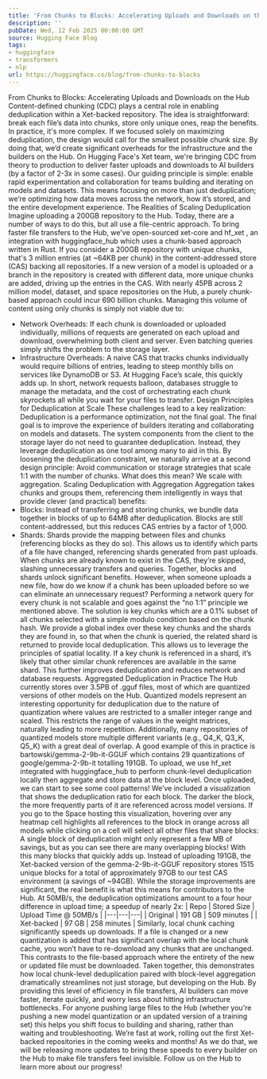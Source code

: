 ```yaml
---
title: 'From Chunks to Blocks: Accelerating Uploads and Downloads on the Hub'
description: ''
pubDate: Wed, 12 Feb 2025 00:00:00 GMT
source: Hugging Face Blog
tags:
- huggingface
- transformers
- nlp
url: https://huggingface.co/blog/from-chunks-to-blocks
---
```


From Chunks to Blocks: Accelerating Uploads and Downloads on the Hub
Content-defined chunking (CDC) plays a central role in enabling deduplication within a Xet-backed repository. The idea is straightforward: break each file’s data into chunks, store only unique ones, reap the benefits.
In practice, it's more complex. If we focused solely on maximizing deduplication, the design would call for the smallest possible chunk size. By doing that, we’d create significant overheads for the infrastructure and the builders on the Hub.
On Hugging Face's Xet team, we're bringing CDC from theory to production to deliver faster uploads and downloads to AI builders (by a factor of 2-3x in some cases). Our guiding principle is simple: enable rapid experimentation and collaboration for teams building and iterating on models and datasets. This means focusing on more than just deduplication; we’re optimizing how data moves across the network, how it’s stored, and the entire development experience.
The Realities of Scaling Deduplication
Imagine uploading a 200GB repository to the Hub. Today, there are a number of ways to do this, but all use a file-centric approach. To bring faster file transfers to the Hub, we've open-sourced xet-core and hf_xet
, an integration with huggingface_hub
which uses a chunk-based approach written in Rust.
If you consider a 200GB repository with unique chunks, that's 3 million entries (at ~64KB per chunk) in the content-addressed store (CAS) backing all repositories. If a new version of a model is uploaded or a branch in the repository is created with different data, more unique chunks are added, driving up the entries in the CAS.
With nearly 45PB across 2 million model, dataset, and space repositories on the Hub, a purely chunk-based approach could incur 690 billion chunks. Managing this volume of content using only chunks is simply not viable due to:
- Network Overheads: If each chunk is downloaded or uploaded individually, millions of requests are generated on each upload and download, overwhelming both client and server. Even batching queries simply shifts the problem to the storage layer.
- Infrastructure Overheads: A naive CAS that tracks chunks individually would require billions of entries, leading to steep monthly bills on services like DynamoDB or S3. At Hugging Face’s scale, this quickly adds up.
In short, network requests balloon, databases struggle to manage the metadata, and the cost of orchestrating each chunk skyrockets all while you wait for your files to transfer.
Design Principles for Deduplication at Scale
These challenges lead to a key realization:
Deduplication is a performance optimization, not the final goal.
The final goal is to improve the experience of builders iterating and collaborating on models and datasets. The system components from the client to the storage layer do not need to guarantee deduplication. Instead, they leverage deduplication as one tool among many to aid in this.
By loosening the deduplication constraint, we naturally arrive at a second design principle:
Avoid communication or storage strategies that scale 1:1 with the number of chunks.
What does this mean? We scale with aggregation.
Scaling Deduplication with Aggregation
Aggregation takes chunks and groups them, referencing them intelligently in ways that provide clever (and practical) benefits:
- Blocks: Instead of transferring and storing chunks, we bundle data together in blocks of up to 64MB after deduplication. Blocks are still content-addressed, but this reduces CAS entries by a factor of 1,000.
- Shards: Shards provide the mapping between files and chunks (referencing blocks as they do so). This allows us to identify which parts of a file have changed, referencing shards generated from past uploads. When chunks are already known to exist in the CAS, they’re skipped, slashing unnecessary transfers and queries.
Together, blocks and shards unlock significant benefits. However, when someone uploads a new file, how do we know if a chunk has been uploaded before so we can eliminate an unnecessary request? Performing a network query for every chunk is not scalable and goes against the “no 1:1” principle we mentioned above.
The solution is key chunks which are a 0.1% subset of all chunks selected with a simple modulo condition based on the chunk hash. We provide a global index over these key chunks and the shards they are found in, so that when the chunk is queried, the related shard is returned to provide local deduplication. This allows us to leverage the principles of spatial locality. If a key chunk is referenced in a shard, it’s likely that other similar chunk references are available in the same shard. This further improves deduplication and reduces network and database requests.
Aggregated Deduplication in Practice
The Hub currently stores over 3.5PB of .gguf
files, most of which are quantized versions of other models on the Hub. Quantized models represent an interesting opportunity for deduplication due to the nature of quantization where values are restricted to a smaller integer range and scaled. This restricts the range of values in the weight matrices, naturally leading to more repetition. Additionally, many repositories of quantized models store multiple different variants (e.g., Q4_K, Q3_K, Q5_K) with a great deal of overlap.
A good example of this in practice is bartowski/gemma-2-9b-it-GGUF which contains 29 quantizations of google/gemma-2-9b-it totalling 191GB. To upload, we use hf_xet
integrated with huggingface_hub
to perform chunk-level deduplication locally then aggregate and store data at the block level.
Once uploaded, we can start to see some cool patterns! We’ve included a visualization that shows the deduplication ratio for each block. The darker the block, the more frequently parts of it are referenced across model versions. If you go to the Space hosting this visualization, hovering over any heatmap cell highlights all references to the block in orange across all models while clicking on a cell will select all other files that share blocks:
A single block of deduplication might only represent a few MB of savings, but as you can see there are many overlapping blocks! With this many blocks that quickly adds up. Instead of uploading 191GB, the Xet-backed version of the gemma-2-9b-it-GGUF
repository stores 1515 unique blocks for a total of approximately 97GB to our test CAS environment (a savings of ~94GB).
While the storage improvements are significant, the real benefit is what this means for contributors to the Hub. At 50MB/s, the deduplication optimizations amount to a four hour difference in upload time; a speedup of nearly 2x:
| Repo | Stored Size | Upload Time @ 50MB/s |
|---|---|---|
| Original | 191 GB | 509 minutes |
| Xet-backed | 97 GB | 258 minutes |
Similarly, local chunk caching significantly speeds up downloads. If a file is changed or a new quantization is added that has significant overlap with the local chunk cache, you won’t have to re-download any chunks that are unchanged. This contrasts to the file-based approach where the entirety of the new or updated file must be downloaded.
Taken together, this demonstrates how local chunk-level deduplication paired with block-level aggregation dramatically streamlines not just storage, but developing on the Hub. By providing this level of efficiency in file transfers, AI builders can move faster, iterate quickly, and worry less about hitting infrastructure bottlenecks. For anyone pushing large files to the Hub (whether you're pushing a new model quantization or an updated version of a training set) this helps you shift focus to building and sharing, rather than waiting and troubleshooting.
We’re fast at work, rolling out the first Xet-backed repositories in the coming weeks and months! As we do that, we will be releasing more updates to bring these speeds to every builder on the Hub to make file transfers feel invisible.
Follow us on the Hub to learn more about our progress!